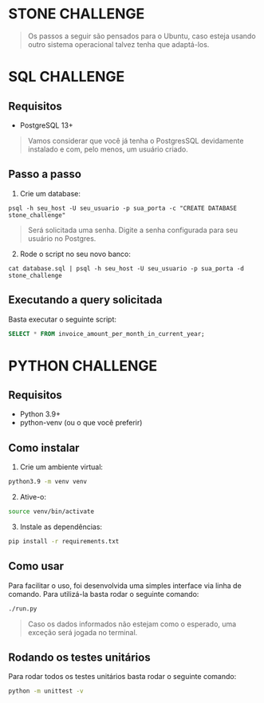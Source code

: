 # STONE CHALLENGE

> Os passos a seguir são pensados para o Ubuntu, caso esteja usando outro sistema operacional talvez tenha que adaptá-los.

# SQL CHALLENGE

## Requisitos
- PostgreSQL 13+
> Vamos considerar que você já tenha o PostgresSQL devidamente instalado e com, pelo menos, um usuário criado.

## Passo a passo

1. Crie um database:
```
psql -h seu_host -U seu_usuario -p sua_porta -c "CREATE DATABASE stone_challenge"
```
> Será solicitada uma senha. Digite a senha configurada para seu usuário no Postgres.

2. Rode o script no seu novo banco:
```
cat database.sql | psql -h seu_host -U seu_usuario -p sua_porta -d stone_challenge
```

## Executando a query solicitada
Basta executar o seguinte script:
```SQL
SELECT * FROM invoice_amount_per_month_in_current_year;
```

# PYTHON CHALLENGE

## Requisitos
- Python 3.9+
- python-venv (ou o que você preferir)

## Como instalar
1. Crie um ambiente virtual:
```bash
python3.9 -m venv venv
```

2. Ative-o:
```bash
source venv/bin/activate
```

3. Instale as dependências:
```bash
pip install -r requirements.txt
```

## Como usar
Para facilitar o uso, foi desenvolvida uma simples interface via linha de comando. Para utilizá-la basta rodar o seguinte comando:
```bash
./run.py
```

> Caso os dados informados não estejam como o esperado, uma exceção será jogada no terminal.

## Rodando os testes unitários
Para rodar todos os testes unitários basta rodar o seguinte comando:

```bash
python -m unittest -v
```
